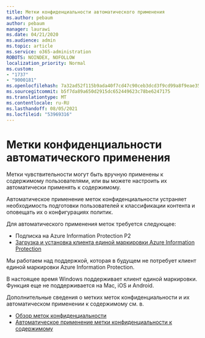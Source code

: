 ```yaml
---
title: Метки конфиденциальности автоматического применения
ms.author: pebaum
author: pebaum
manager: laurawi
ms.date: 04/21/2020
ms.audience: admin
ms.topic: article
ms.service: o365-administration
ROBOTS: NOINDEX, NOFOLLOW
localization_priority: Normal
ms.custom:
- "1737"
- "9000181"
ms.openlocfilehash: 7a32ad52f115b9ada40f7cd47c90ceb3dcd3f9cd99a8f9eae3514b2e45e73bb8
ms.sourcegitcommit: b5f7da89a650d2915dc652449623c78be6247175
ms.translationtype: MT
ms.contentlocale: ru-RU
ms.lasthandoff: 08/05/2021
ms.locfileid: "53969316"
---
```

# <a name="auto-apply-sensitivity-labels"></a>Метки конфиденциальности автоматического применения

Метки чувствительности могут быть вручную применены к содержимому пользователями, или вы можете настроить их автоматически применять к содержимому.

Автоматическое применение меток конфиденциальности устраняет необходимость подготовки пользователей к классификации контента и оповещать их о конфигурациях политик.

Для автоматического применения меток требуется следующее:

- Подписка на Azure Information Protection P2
- [Загрузка и установка клиента единой маркировки Azure Information Protection](https://docs.microsoft.com/azure/information-protection/rms-client/install-unifiedlabelingclient-app)

Мы работаем над поддержкой, которая в будущем не потребует клиент единой маркировки Azure Information Protection.

В настоящее время Windows поддерживает клиент единой маркировки.  Функция еще не поддерживается на Mac, iOS и Android.

Дополнительные сведения о метких меток конфиденциальности и их автоматическом применении к содержимому см. в.

- [Обзор меток конфиденциальности](https://docs.microsoft.com/microsoft-365/compliance/sensitivity-labels)
- [Автоматическое применение метки конфиденциальности к содержимому](https://docs.microsoft.com/microsoft-365/compliance/apply-sensitivity-label-automatically)